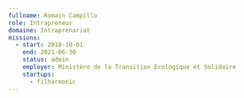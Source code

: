 ```yaml
---
fullname: Romain Campillo
role: Intrapreneur
domaine: Intraprenariat
missions:
  - start: 2018-10-01
    end: 2021-06-30
    status: admin
    employer: Ministère de la Transition Ecologique et Solidaire
    startups:
      - filharmonic
---
```

